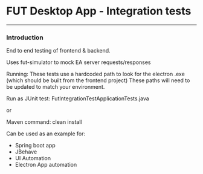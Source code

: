 # FUT Desktop App - Integration tests
---
### Introduction

End to end testing of frontend & backend.

Uses fut-simulator to mock EA server requests/responses

Running:
These tests use a hardcoded path to look for the electron .exe (which should be built from the frontend project)
These paths will need to be updated to match your environment.

Run as JUnit test: FutIntegrationTestApplicationTests.java

or

Maven command: clean install


Can be used as an example for:
* Spring boot app
* JBehave
* UI Automation
* Electron App automation

